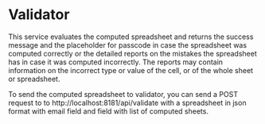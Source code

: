 # Validator

This service evaluates the computed spreadsheet and returns the success message and the placeholder for passcode in case 
the spreadsheet was computed correctly or the detailed reports on the mistakes the spreadsheet has in case it was computed incorrectly.
The reports may contain information on the incorrect type or value of the cell, or of the whole sheet or spreadsheet.

To send the computed spreadsheet to validator, you can send a POST request to to http://localhost:8181/api/validate 
with a spreadsheet in json format with email field and field with list of computed sheets.